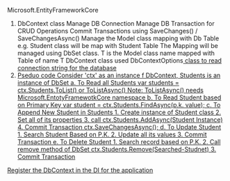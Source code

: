 ﻿Microsoft.EntityFrameworkCore
1. DbContext class
	Manage DB Connection
	Manage DB Transaction for CRUD Operations
	Commit Transactions using SaveChanges() / SaveChangesAsync()
	Manage the Model class mapping with Db Table
		e.g. Student class will be map with Student Table
	The Mapping will be managed using DbSet<T> class.
	T is the Model class name mapped with Table of name T
	DbContext class used DbContextOptions<U> class to read connection string
	for the database
2. Pseduo code
	Consider 'ctx' as an instance f DbContext, Students is an instance of 
	DbSet<Student>
	a. To Read all Students
		var students = ctx.Students.ToList() or ToListAsync()
			Note: ToListAsync() needs Microsoft.EntotyFramewotkCore namespace
	b. To Read Student based on Primary Key
		var student = ctx.Students.FindAsync(p.k. value);
	c. To Append New Student in Students
		1. Create instance of Student class
		2. Set all of its properties
		3. call
			ctx.Students.AddAsync(Student Instance)
		4. Commit Transaction
			ctx.SaveChangesAsync();
	d. To Update Student
		1. Search Student Based on P.K.
		2. Update all its values
		3. Commit Transaction
	e. To Delete Student
		1. Search record based on P.K.
		2. Call remove method of DbSet
			ctx.Students.Remove(Searched-Studnet)
		3. Commit Transaction

Register the DbContext in the DI for the application 

